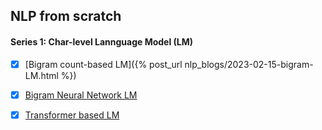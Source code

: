 ## NLP from scratch

#### Series 1: Char-level Lannguage Model (LM)

- [x] [Bigram count-based LM]({% post_url nlp_blogs/2023-02-15-bigram-LM.html %})

- [x] [Bigram Neural Network LM](https://nbviewer.org/github/swechhasingh/nlp-from-scratch/blob/main/bigram-nn-LM.ipynb)

- [x] [Transformer based LM](https://nbviewer.org/github/swechhasingh/nlp-from-scratch/blob/main/transformer_LM.ipynb)